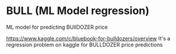 # BULL (ML Model regression)
ML model for predicting BUllDOZER price

https://www.kaggle.com/c/bluebook-for-bulldozers/overview
It's a regression problem on kaggle for BULLDOZER price predictions
